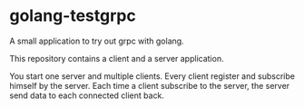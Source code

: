 # golang-testgrpc

A small application to try out grpc with golang.

This repository contains a client and a server application.

You start one server and multiple clients.
Every client register and subscribe himself by the server.
Each time a client subscribe to the server, the server send data to each connected client back.

